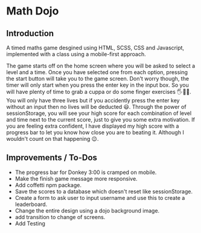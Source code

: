 # Math Dojo

## Introduction

A timed maths game desgined using HTML, SCSS, CSS and Javascript, implemented with a class using a mobile-first approach.

The game starts off on the home screen where you will be asked to select a level and a time. Once you have selected one from each option, pressing the start button will take you to the game screen. Don't worry though, the timer will only start when you press the enter key in the input box. So you will have plenty of time to grab a cuppa or do some finger exercises 🖐🏃‍♂. You will only have three lives but if you accidently press the enter key without an input then no lives will be deducted 😃. Through the power of sessionStorage, you will see your high score for each combination of level and time next to the current score, just to give you some extra motivation. If you are feeling extra confident, I have displayed my high score with a progress bar to let you know how close you are to beating it. Although I wouldn't count on that happening 😉.

## Improvements / To-Dos

* The progress bar for Donkey 3:00 is cramped on mobile.
* Make the finish game message more responsive.
* Add coffetti npm package.
* Save the scores to a database which doesn't reset like sessionStorage.
* Create a form to ask user to input username and use this to create a leaderboard.
* Change the entire design using a dojo background image.
* add transition to change of screens.
* Add Testing

